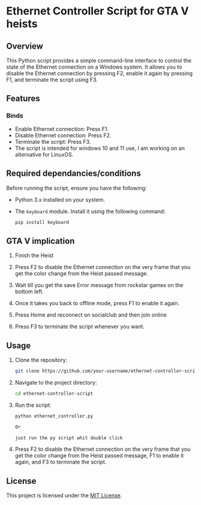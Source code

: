 # Ethernet Controller Script for GTA V heists

## Overview

This Python script provides a simple command-line interface to control the state of the Ethernet connection on a Windows system. It allows you to disable the Ethernet connection by pressing F2, enable it again by pressing F1, and terminate the script using F3.
## Features

### Binds

- Enable Ethernet connection: Press F1.
- Disable Ethernet connection: Press F2.
- Terminate the script: Press F3.
- The script is intended for windows 10 and 11 use, I am working on an alternative for LinuxOS.
## Required dependancies/conditions

Before running the script, ensure you have the following:

- Python 3.x installed on your system.
- The `keyboard` module. Install it using the following command:
  
  ```bash
  pip install keyboard
  ```
## GTA V implication
1. Finish the Heist

2. Press F2 to disable the Ethernet connection on the very frame that you get the color change from the Heist passed message.

3. Wait till you get the save Error message from rockstar games on the bottom left.

4. Once it takes you back to offline mode, press F1 to enable it again.

5. Press Home and reconnect on socialclub and then join online

6. Press F3 to terminate the script whenever you want.

## Usage

1. Clone the repository:
   ```bash
   git clone https://github.com/your-username/ethernet-controller-script.git
   ```

2. Navigate to the project directory:
   ```bash
   cd ethernet-controller-script
   ```

3. Run the script:
   ```bash
   python ethernet_controller.py
   ```
   ```bash
   Or
   ```
   ```bash
   just run the py script whit double click
   ```

4. Press F2 to disable the Ethernet connection on the very frame that you get the color change from the Heist passed message, F1 to enable it again, and F3 to terminate the script.
## License

This project is licensed under the [MIT License](LICENSE.md).